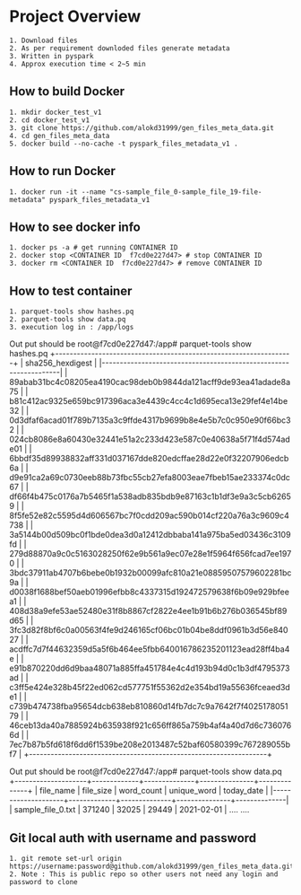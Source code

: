 # Project Overview 

	1. Download files 
	2. As per requirement downloded files generate metadata
	3. Written in pyspark 
	4. Approx execution time < 2~5 min 



## How to build Docker 


	1. mkdir docker_test_v1
	2. cd docker_test_v1
	3. git clone https://github.com/alokd31999/gen_files_meta_data.git
	4. cd gen_files_meta_data
	5. docker build --no-cache -t pyspark_files_metadata_v1 .

## How to run Docker

	1. docker run -it --name "cs-sample_file_0-sample_file_19-file-metadata" pyspark_files_metadata_v1

## How to see docker info
    1. docker ps -a # get running CONTAINER ID
    2. docker stop <CONTAINER ID  f7cd0e227d47> # stop CONTAINER ID
    3. docker rm <CONTAINER ID  f7cd0e227d47> # remove CONTAINER ID
## How to test container

	1. parquet-tools show hashes.pq
	2. parquet-tools show data.pq
	3. execution log in : /app/logs

Out put should be root@f7cd0e227d47:/app# parquet-tools show hashes.pq
+------------------------------------------------------------------+
| sha256_hexdigest                                                 |
|------------------------------------------------------------------|
| 89abab31bc4c08205ea4190cac98deb0b9844da121acff9de93ea41adade8a75 |
| b81c412ac9325e659bc917396aca3e4439c4cc4c1d695eca13e29fef4e14be32 |
| 0d3dfaf6acad01f789b7135a3c9ffde4317b9699b8e4e5b7c0c950e90f66bc32 |
| 024cb8086e8a60430e32441e51a2c233d423e587c0e40638a5f71f4d574ade01 |
| 6bbdf35d89938832aff331d037167dde820edcffae28d22e0f32207906edcb6a |
| d9e91ca2a69c0730eeb88b73fbc55cb27efa8003eae7fbeb15ae233374c0dc67 |
| df66f4b475c0176a7b5465f1a538adb835bdb9e87163c1b1df3e9a3c5cb62659 |
| 8f5fe52e82c5595d4d606567bc7f0cdd209ac590b014cf220a76a3c9609c4738 |
| 3a5144b00d509bc0f1bde0dea3d0a12412dbbaba141a975ba5ed03436c3109fd |
| 279d88870a9c0c5163028250f62e9b561a9ec07e28e1f5964f656fcad7ee1970 |
| 3bdc37911ab4707b6bebe0b1932b00099afc810a21e08859507579602281bc9a |
| d0038f1688bef50aeb01996efbb8c4337315d192472579638f6b09e929bfeea1 |
| 408d38a9efe53ae52480e31f8b8867cf2822e4ee1b91b6b276b036545bf89d65 |
| 3fc3d82f8bf6c0a00563f4fe9d246165cf06bc01b04be8ddf0961b3d56e84027 |
| acdffc7d7f44632359d5a5f6b464ee5fbb640016786235201123ead28ff4ba4e |
| e91b870220dd6d9baa48071a885ffa451784e4c4d193b94d0c1b3df4795373ad |
| c3ff5e424e328b45f22ed062cd577751f55362d2e354bd19a55636fceaed3de1 |
| c739b474738fba95654dcb638eb810860d14fb7dc7c9a7642f7f402517805179 |
| 46ceb13da40a7885924b635938f921c656ff865a759b4af4a40d7d6c7360766d |
| 7ec7b87b5fd618f6dd6f1539be208e2013487c52baf60580399c767289055bf7 |
+------------------------------------------------------------------+

Out put should be root@f7cd0e227d47:/app# parquet-tools show data.pq
+--------------------+-------------+--------------+---------------+--------------+
| file_name          |   file_size |   word_count |   unique_word | today_date   |
|--------------------+-------------+--------------+---------------+--------------|
| sample_file_0.txt  |      371240 |        32025 |         29449 | 2021-02-01   |
....
....
## Git local auth with username and password
    1. git remote set-url origin https://username:password@github.com/alokd31999/gen_files_meta_data.git
    2. Note : This is public repo so other users not need any login and password to clone